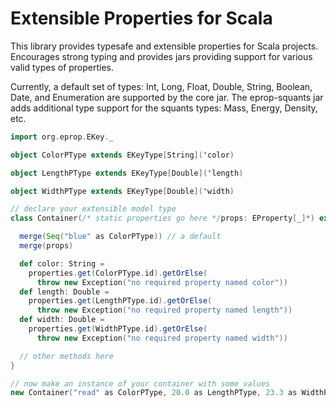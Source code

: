 # Extensible Properties for Scala

This library provides typesafe and extensible properties for Scala projects.
Encourages strong typing and provides jars providing support for various
valid types of properties.  

Currently, a default set of types: Int, Long, Float, Double, String, Boolean, 
Date, and Enumeration are supported by the core jar.  The eprop-squants jar 
adds additional type support for the squants types: Mass, Energy, Density, etc.


```scala
import org.eprop.EKey._

object ColorPType extends EKeyType[String]('color)

object LengthPType extends EKeyType[Double]('length)

object WidthPType extends EKeyType[Double]('width)

// declare your extensible model type
class Container(/* static properties go here */props: EProperty[_]*) extends Extensible {

  merge(Seq("blue" as ColorPType)) // a default
  merge(props)

  def color: String = 
    properties.get(ColorPType.id).getOrElse(
      throw new Exception("no required property named color"))
  def length: Double = 
    properties.get(LengthPType.id).getOrElse(
      throw new Exception("no required property named length"))
  def width: Double = 
    properties.get(WidthPType.id).getOrElse(
      throw new Exception("no required property named width"))

  // other methods here      
}

// now make an instance of your container with some values
new Container("read" as ColorPType, 20.0 as LengthPType, 23.3 as WidthPType)

```

